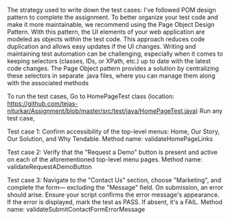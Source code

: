 The strategy used to write down the test cases: I've followed POM design pattern to complete the assignment. 
       To better organize your test code and make it more maintainable, we recommend using the Page Object Design Pattern. With this pattern, the UI elements of your web application are modeled as objects within the test code. This approach reduces code duplication and allows easy updates if the UI changes. Writing and maintaining test automation can be challenging, especially when it comes to keeping selectors (classes, IDs, or XPath, etc.) up to date with the latest code changes. The Page Object pattern provides a solution by centralizing these selectors in separate .java files, where you can manage them along with the associated methods

To run the test cases, Go to HomePageTest class (location: https://github.com/tejas-niturkar/Assignment/blob/master/src/test/java/HomePageTest.java)
 Run any test case,
 
  Test case 1: Confirm accessibility of the top-level menus: Home, Our Story, Our Solution, and Why Tendable. 
               Method name: validateHomePageLinks

  Test case 2: Verify that the "Request a Demo" button is present and active on each of the aforementioned top-level menu pages.
               Method name: validateRequestADemoButton
               
  Test case 3: Navigate to the "Contact Us" section, choose "Marketing", and complete the form— excluding the "Message" field. On submission, an error should arise. Ensure your script confirms the error message's appearance. If the error is displayed, mark the test as PASS. If absent, it's a FAIL.
               Method name: validateSubmitContactFormErrorMessage


  
